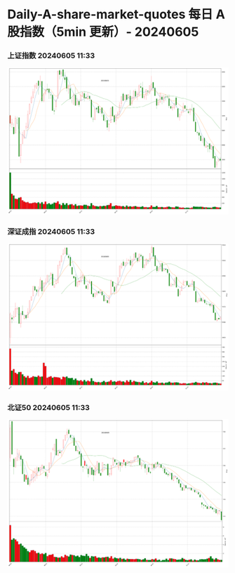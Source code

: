 
# Daily-A-share-market-quotes 每日 A 股指数（5min 更新）- 20240605

### 上证指数 20240605 11:33
![](./fig/2024/6/20240605-sh000001.png)

### 深证成指 20240605 11:33
![](./fig/2024/6/20240605-sz399001.png)

### 北证50 20240605 11:33
![](./fig/2024/6/20240605-bj899050.png)
